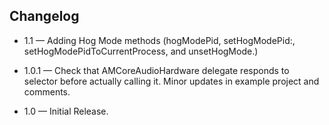 ## Changelog

* 1.1   — Adding Hog Mode methods (hogModePid, setHogModePid:, setHogModePidToCurrentProcess, and unsetHogMode.)

* 1.0.1 — Check that AMCoreAudioHardware delegate responds to selector before actually calling it.
          Minor updates in example project and comments.
* 1.0   — Initial Release.
